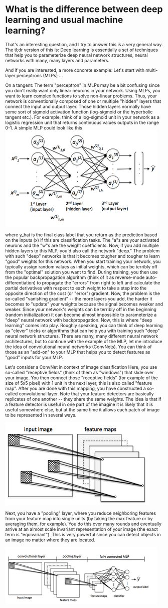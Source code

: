 # What is the difference between deep learning and usual machine learning?

That's an interesting question, and I try to answer this is a very general way.
The tl;dr version of this is: Deep learning is essentially a set of techniques that help you to parameterize deep neural network structures, neural networks with many, many layers and parameters.


And if you are interested, a more concrete example:
Let's start with multi-layer perceptrons (MLPs) ...


On a tangent: The term "perceptron" in MLPs may be a bit confusing since you don't really want only linear neurons in your network. Using MLPs, you want to learn complex functions to solve non-linear problems. Thus, your network is conventionally composed of one or multiple "hidden" layers that connect the input and output layer. Those hidden layers normally have some sort of sigmoid activation function (log-sigmoid or the hyperbolic tangent etc.). For example, think of a log-sigmoid unit in your network as a logistic regression unit that returns continuous values outputs in the range 0-1. A simple MLP could look like this
![](./difference-deep-and-normal-learning/mlp.png)


where y_hat is the final class label that you return as the prediction based on the inputs (x) if this are classification tasks. The "a"s are your activated neurons and the "w"s are the weight coefficients.
Now, if you add multiple hidden layers to this MLP, you'd also call the network "deep." The problem with such "deep" networks is that it becomes tougher and tougher to learn "good" weights for this network. When you start training your network, you typically assign random values as initial weights, which can be terribly off from the "optimal" solution you want to find. During training, you then use the popular backpropagation algorithm (think of it as reverse-mode auto-differentiation) to propagate the "errors" from right to left and calculate the partial derivatives with respect to each weight to take a step into the opposite direction of the cost (or "error") gradient. Now, the problem is the so-called "vanishing gradient" -- the more layers you add, the harder it becomes to "update" your weights because the signal becomes weaker and weaker. Since your network's weights can be terribly off in the beginning (random initialization) it can become almost impossible to parameterize a "deep" neural network with backpropagation.
Now, this is where "deep learning" comes into play. Roughly speaking, you can think of deep learning as "clever" tricks or algorithms that can help you with training such "deep" neural network structures. There are many, many different neural network architectures, but to continue with the example of the MLP, let me introduce the idea of convolutional neural networks (ConvNets). You can think of those as an "add-on" to your MLP that helps you to detect features as "good" inputs for your MLP.


Let's consider a ConvNet in context of image classification
Here, you use so-called "receptive fields" (think of them as "windows") that slide over your image. You then connect those "receptive fields" (for example of the size of 5x5 pixel) with 1 unit in the next layer, this is also called "feature map". After you are done with this mapping, you have constructed a so-called convolutional layer. Note that your feature detectors are basically replicates of one another -- they share the same weights. The idea is that if a feature detector is useful in one part of the imagine it is likely that it is useful somewhere else, but at the same time it allows each patch of image to be represented in several ways.

![](./difference-deep-and-normal-learning/convolution.png)


Next, you have a "pooling" layer, where you reduce neighboring features from your feature map into single units (by taking the max feature or by averaging them, for example). You do this over many rounds and eventually arrive at an almost scale invariant representation of your image (the exact term is "equivariant"). This is very powerful since you can detect objects in an image no matter where they are located.


![](./difference-deep-and-normal-learning/convnet.png)   
